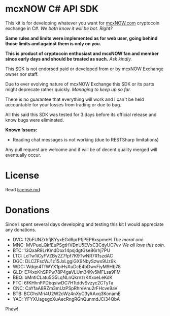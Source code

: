 ﻿mcxNOW C# API SDK
=================

This kit is for developing whatever you want for [mcxNOW.com](http://mcxnow.com) cryptocoin exchange in C#. *We both know it will be bot. Right?*

**Same rules and limits were implemented as for web user, going behind those limits and against them is only on you.**

**This is product of cryptocoin enthusiast and mcxNOW fan and member since early days and should be treated as such.** *Ask kindly.*

This SDK is not endorsed paid or developed from or by mcxNOW Exchange owner nor staff.

Due to ever evolving nature of mcxNOW Exchange this SDK or its parts might deprecate rather quickly. *Managing to keep up so far.*

There is no guarantee that everything will work and I can't be held accountable for your losses from trading or due to bug.

All this said this SDK was tested for 3 days before its official release and know bugs were eliminated.

**Known Issues:**

* Reading chat messages is not working (due to RESTSharp limitations)

Any pull request are welcome and if will be of decent quality merged will eventually occur.



License
=======

Read [license.md](license.md)



Donations
=========

Since I spent several days developing and testing this kit I would appreciate any donations.

* DVC: 12bFUNZrhfjKYyxEGd6prPfjPEP6xspmeH *The moral one.*
* MNC: MVPueLQkfEuPSgtHVDnU5EVxC3CdyUC7vv *We all love this coin.*
* BTC: 13QxaR9LrKmdDox14psjdgtGse86rhj7PU
* LTC: LdTw1iCyFVZBy2Z7fpf7K9TwNR7R1szdAC
* DGC: DLCZFscWJ1z15JxLggiGX9NbySzws9Uz9k
* WDC: Wdqe4TfWYX1piHsXuDcE4bDwvFiyM9Hb78
* GLD: E74xoKhSPPw78P4gaVLUm34Kv5MFLsa9FM
* BBQ: bMntiCLatu5G5LqNLnQkrnzrKXxxeLeKdK
* FTC: 6fKHhnFPDbqsiwDC7H1tddvSvzyc2CTyTa
* CNC: CaYfaA8RZm3mUzPSpRhreVnu2rFHcve9aV
* BTB: BCGhsMri4U2W2oWz4nXyC3yAAxq3KonamE
* YAC: YFYXUagegxXuAecRngRGhQunmdJCi34QbA

Phew!
